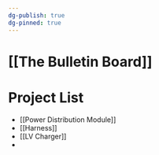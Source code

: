 ```yaml
---
dg-publish: true
dg-pinned: true
---
```

# [[The Bulletin Board]]

# Project List
- [[Power Distribution Module]]
- [[Harness]]
- [[LV Charger]]
- 
